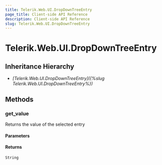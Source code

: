 ```yaml
---
title: Telerik.Web.UI.DropDownTreeEntry
page_title: Client-side API Reference
description: Client-side API Reference
slug: Telerik.Web.UI.DropDownTreeEntry
---
```


# Telerik.Web.UI.DropDownTreeEntry  

## Inheritance Hierarchy

* *[Telerik.Web.UI.DropDownTreeEntry]({%slug Telerik.Web.UI.DropDownTreeEntry%})*

## Methods

###  get_value

Returns the value of the selected entry

#### Parameters

#### Returns

`String` 


